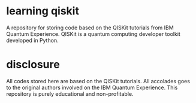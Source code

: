 # learning qiskit
A repository for storing code based on the QISKit tutorials from IBM Quantum Experience. QISKit is a quantum computing developer toolkit developed in Python.

# disclosure
All codes stored here are based on the QISKit tutorials. All accolades goes to the original authors involved on the IBM Quantum Experience. This repository is purely educational and non-profitable. 